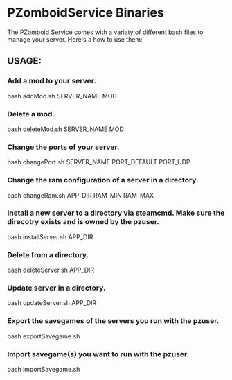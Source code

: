 # PZomboidService Binaries
The PZomboid Service comes with a variaty of different bash files to manage your server.
Here's a how to use them:

## USAGE:

### Add a mod to your server.
bash addMod.sh SERVER_NAME MOD

### Delete a mod.
bash deleteMod.sh SERVER_NAME MOD

### Change the ports of your server.
bash changePort.sh SERVER_NAME PORT_DEFAULT PORT_UDP

### Change the ram configuration of a server in a directory.
bash changeRam.sh APP_DIR RAM_MIN RAM_MAX

### Install a new server to a directory via steamcmd. Make sure the direcotry exists and is owned by the pzuser.
bash installServer.sh APP_DIR

### Delete from a directory.
bash deleteServer.sh APP_DIR

### Update server in a directory.
bash updateServer.sh APP_DIR

### Export the savegames of the servers you run with the pzuser.
bash exportSavegame.sh

### Import savegame(s) you want to run with the pzuser.
bash importSavegame.sh